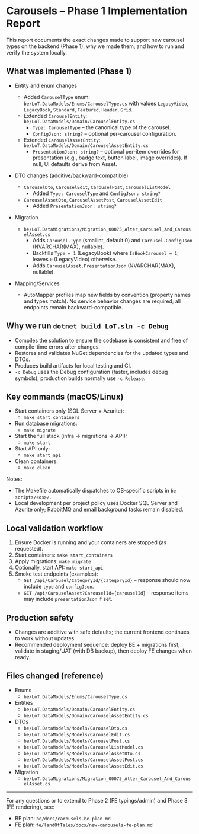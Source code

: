 # Carousels – Phase 1 Implementation Report

This report documents the exact changes made to support new carousel types on the backend (Phase 1), why we made them, and how to run and verify the system locally.

## What was implemented (Phase 1)

- Entity and enum changes
  - Added `CarouselType` enum: `be/LoT.DataModels/Enums/CarouselType.cs` with values `LegacyVideo`, `LegacyBook`, `Standard`, `Featured`, `Header`, `Grid`.
  - Extended `CarouselEntity`: `be/LoT.DataModels/Domain/CarouselEntity.cs`
    - `Type: CarouselType` – the canonical type of the carousel.
    - `ConfigJson: string?` – optional per-carousel configuration.
  - Extended `CarouselAssetEntity`: `be/LoT.DataModels/Domain/CarouselAssetEntity.cs`
    - `PresentationJson: string?` – optional per-item overrides for presentation (e.g., badge text, button label, image overrides). If null, UI defaults derive from Asset.

- DTO changes (additive/backward-compatible)
  - `CarouselDto`, `CarouselEdit`, `CarouselPost`, `CarouselListModel`
    - Added `Type: CarouselType` and `ConfigJson: string?`
  - `CarouselAssetDto`, `CarouselAssetPost`, `CarouselAssetEdit`
    - Added `PresentationJson: string?`

- Migration
  - `be/LoT.DataMigrations/Migration_00075_Alter_Carousel_And_CarouselAsset.cs`
    - Adds `Carousel.Type` (smallint, default 0) and `Carousel.ConfigJson` (NVARCHAR(MAX), nullable).
    - Backfills `Type = 1` (LegacyBook) where `IsBookCarousel = 1`; leaves `0` (LegacyVideo) otherwise.
    - Adds `CarouselAsset.PresentationJson` (NVARCHAR(MAX), nullable).

- Mapping/Services
  - AutoMapper profiles map new fields by convention (property names and types match). No service behavior changes are required; all endpoints remain backward-compatible.

## Why we run `dotnet build LoT.sln -c Debug`

- Compiles the solution to ensure the codebase is consistent and free of compile-time errors after changes.
- Restores and validates NuGet dependencies for the updated types and DTOs.
- Produces build artifacts for local testing and CI.
- `-c Debug` uses the Debug configuration (faster, includes debug symbols); production builds normally use `-c Release`.

## Key commands (macOS/Linux)

- Start containers only (SQL Server + Azurite):
  - `make start_containers`
- Run database migrations:
  - `make migrate`
- Start the full stack (infra → migrations → API):
  - `make start`
- Start API only:
  - `make start_api`
- Clean containers:
  - `make clean`

Notes:
- The Makefile automatically dispatches to OS-specific scripts in `be-scripts/<os>/`.
- Local development per project policy uses Docker SQL Server and Azurite only; RabbitMQ and email background tasks remain disabled.

## Local validation workflow

1) Ensure Docker is running and your containers are stopped (as requested).
2) Start containers: `make start_containers`
3) Apply migrations: `make migrate`
4) Optionally, start API: `make start_api`
5) Smoke test endpoints (examples):
   - `GET /api/Carousel/CategoryId/{categoryId}` – response should now include `type` and `configJson`.
   - `GET /api/CarouselAsset?CarouselId={carouselId}` – response items may include `presentationJson` if set.

## Production safety

- Changes are additive with safe defaults; the current frontend continues to work without updates.
- Recommended deployment sequence: deploy BE + migrations first, validate in staging/UAT (with DB backup), then deploy FE changes when ready.

## Files changed (reference)

- Enums
  - `be/LoT.DataModels/Enums/CarouselType.cs`
- Entities
  - `be/LoT.DataModels/Domain/CarouselEntity.cs`
  - `be/LoT.DataModels/Domain/CarouselAssetEntity.cs`
- DTOs
  - `be/LoT.DataModels/Models/CarouselDto.cs`
  - `be/LoT.DataModels/Models/CarouselEdit.cs`
  - `be/LoT.DataModels/Models/CarouselPost.cs`
  - `be/LoT.DataModels/Models/CarouselListModel.cs`
  - `be/LoT.DataModels/Models/CarouselAssetDto.cs`
  - `be/LoT.DataModels/Models/CarouselAssetPost.cs`
  - `be/LoT.DataModels/Models/CarouselAssetEdit.cs`
- Migration
  - `be/LoT.DataMigrations/Migration_00075_Alter_Carousel_And_CarouselAsset.cs`

---

For any questions or to extend to Phase 2 (FE typings/admin) and Phase 3 (FE rendering), see:
- BE plan: `be/docs/carousels-be-plan.md`
- FE plan: `fe/landOfTales/docs/new-carousels-fe-plan.md`

